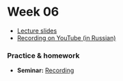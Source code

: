 # Week 06

* [Lecture slides](https://docs.google.com/presentation/d/1abweh_H7VJoQJi-K-hPDvYqyP7vbfvL0PHbctdYzM2A/edit?usp=sharing)
* [Recording on YouTube (in Russian)](https://youtu.be/sB0yl8U6pKY)

### Practice & homework

* __Seminar:__ [Recording](https://youtu.be/sB0yl8U6pKY)
